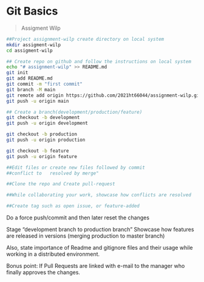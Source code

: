 # Git Basics
> Assigment Wilp


```bash
##Project assignment-wilp create directory on local system
mkdir assigment-wilp
cd assigment-wilp
```

```bash
## Create repo on github and follow the instructions on local system
echo "# assignment-wilp" >> README.md
git init
git add README.md
git commit -m "first commit"
git branch -M main
git remote add origin https://github.com/2021ht66044/assignment-wilp.git
git push -u origin main
```
```bash
## Create a branch(development/production/feature)
git checkout -b development
git push -u origin development

git checkout -b production
git push -u origin production

git checkout -b feature
git push -u origin feature
```

```bash
##Edit files or create new files followed by commit
##conflict to   resolved by merge"

```

```bash
##Clone the repo and Create pull-request
```

```bash
##While collaborating your work, showcase how conflicts are resolved
```

```bash
##Create tag such as open issue, or feature-added
```

Do a force push/commit and then later reset the changes

Stage “development branch to production branch”
Showcase how features are released in versions (merging production to master branch)

Also, state importance of Readme and gitignore files and their usage while working in a distributed environment.

Bonus point: If Pull Requests are linked with e-mail to the manager who finally approves the changes.